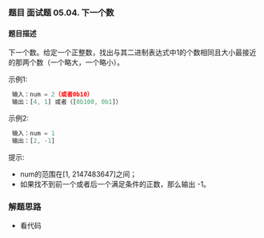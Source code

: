 ### 题目 面试题 05.04. 下一个数
#### 题目描述
下一个数。给定一个正整数，找出与其二进制表达式中1的个数相同且大小最接近的那两个数（一个略大，一个略小）。

示例1:

```js
 输入：num = 2（或者0b10）
 输出：[4, 1] 或者（[0b100, 0b1]）
```
示例2:

```js
 输入：num = 1
 输出：[2, -1]
```
提示:

- num的范围在[1, 2147483647]之间；
- 如果找不到前一个或者后一个满足条件的正数，那么输出 -1。

### 解题思路
- 看代码